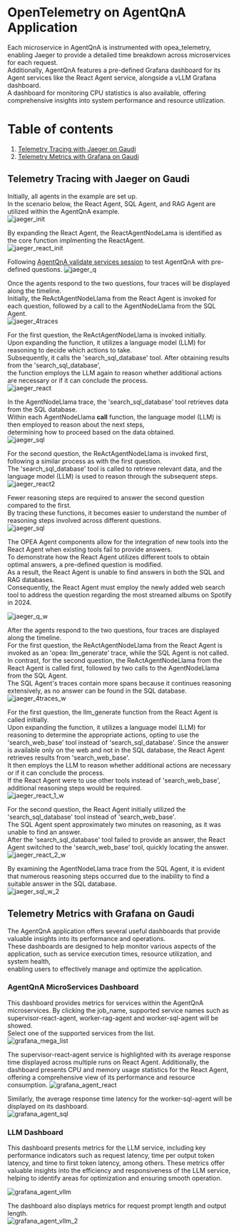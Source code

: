 # OpenTelemetry on AgentQnA Application

Each microservice in AgentQnA is instrumented with opea_telemetry, enabling Jaeger to provide a detailed time breakdown across microservices for each request.  
Additionally, AgentQnA features a pre-defined Grafana dashboard for its Agent services like the React Agent service, alongside a vLLM Grafana dashboard.  
A dashboard for monitoring CPU statistics is also available, offering comprehensive insights into system performance and resource utilization.  

# Table of contents

1. [Telemetry Tracing with Jaeger on Gaudi](#telemetry-tracing-with-jaeger-on-gaudi)
2. [Telemetry Metrics with Grafana on Gaudi](#telemetry-metrics-with-grafana-on-gaudi)


## Telemetry Tracing with Jaeger on Gaudi

Initially, all agents in the example are set up.  
In the scenario below, the React Agent, SQL Agent, and RAG Agent are utilized within the AgentQnA example.  
![jaeger_init](../assets/agent_jaeger_init.png)  

By expanding the React Agent, the ReactAgentNodeLama is identified as the core function implmenting the ReactAgent.   
![jaeger_react_init](../assets/agent_jaeger_react_init.png)  

Following [AgentQnA validate services session](https://github.com/opea-project/GenAIExamples/tree/main/AgentQnA#validate-services) to test AgentQnA with pre-defined questions.
![jaeger_q](../assets/agent_questions.png)  

Once the agents respond to the two questions, four traces will be displayed along the timeline.  
Initially, the ReActAgentNodeLlama from the React Agent is invoked for each question, followed by a call to the AgentNodeLlama from the SQL Agent.   
![jaeger_4traces](../assets/agent_jaeger_4traces.png)

For the first question, the ReActAgentNodeLlama is invoked initially.  
Upon expanding the function, it utilizes a language model (LLM) for reasoning to decide which actions to take.  
Subsequently, it calls the 'search_sql_database' tool. After obtaining results from the 'search_sql_database',  
the function employs the LLM again to reason whether additional actions are necessary or if it can conclude the process.    
![jaeger_react](../assets/agent_jaeger_react_spans.png)  

In the AgentNodeLlama trace, the 'search_sql_database' tool retrieves data from the SQL database.  
Within each AgentNodeLlama __call__ function, the language model (LLM) is then employed to reason about the next steps,  
determining how to proceed based on the data obtained.  
![jaeger_sql](../assets/agent_jaeger_sql_spans.png)  

For the second question, the ReActAgentNodeLlama is invoked first, following a similar process as with the first question.  
The 'search_sql_database' tool is called to retrieve relevant data, and the language model (LLM) is used to reason through the subsequent steps.   
![jaeger_react2](../assets/agent_jaeger_react_2_spans.png)    

Fewer reasoning steps are required to answer the second question compared to the first.  
By tracing these functions, it becomes easier to understand the number of reasoning steps involved across different questions.  
![jaeger_sql](../assets/agent_jaeger_sql_2_spans.png)  

The OPEA Agent components allow for the integration of new tools into the React Agent when existing tools fail to provide answers.  
To demonstrate how the React Agent utilizes different tools to obtain optimal answers, a pre-defined question is modified.  
As a result, the React Agent is unable to find answers in both the SQL and RAG databases.  
Consequently, the React Agent must employ the newly added web search tool to address the question regarding the most streamed albums on Spotify in 2024.   

![jaeger_q_w](../assets/agent_questions_web.png)

After the agents respond to the two questions, four traces are displayed along the timeline.  
For the first question, the ReActAgentNodeLlama from the React Agent is invoked as an 'opea: llm_generate' trace, while the SQL Agent is not called.  
In contrast, for the second question, the ReActAgentNodeLlama from the React Agent is called first, followed by two calls to the AgentNodeLlama from the SQL Agent.  
The SQL Agent's traces contain more spans because it continues reasoning extensively, as no answer can be found in the SQL database.  
![jaeger_4traces_w](../assets/agent_jaeger_4traces_web.png)  

For the first question, the llm_generate function from the React Agent is called initially.  
Upon expanding the function, it utilizes a language model (LLM) for reasoning to determine the appropriate actions, opting to use the 'search_web_base' tool instead of 'search_sql_database'. 
Since the answer is available only on the web and not in the SQL database, the React Agent retrieves results from 'search_web_base'.   
It then employs the LLM to reason whether additional actions are necessary or if it can conclude the process.   
If the React Agent were to use other tools instead of 'search_web_base', additional reasoning steps would be required.   
![jaeger_react_1_w](../assets/agent_jaeger_react_spans_1_webq.png)   

For the second question, the React Agent initially utilized the 'search_sql_database' tool instead of 'search_web_base'.  
The SQL Agent spent approximately two minutes on reasoning, as it was unable to find an answer.  
After the 'search_sql_database' tool failed to provide an answer, the React Agent switched to the 'search_web_base' tool, quickly locating the answer.    
![jaeger_react_2_w](../assets/agent_jaeger_react_spans_2_webq.png)  

By examining the AgentNodeLlama trace from the SQL Agent, it is evident that numerous reasoning steps occurred due to the inability to find a suitable answer in the SQL database.  
![jaeger_sql_w_2](../assets/agent_jaeger_sql_35_q2_spans.png)

## Telemetry Metrics with Grafana on Gaudi

The AgentQnA application offers several useful dashboards that provide valuable insights into its performance and operations.  
These dashboards are designed to help monitor various aspects of the application, such as service execution times, resource utilization, and system health,  
enabling users to effectively manage and optimize the application.  

### AgentQnA MicroServices Dashboard

This dashboard provides metrics for services within the AgentQnA microservices.
By clicking the job_name, supported service names such as supervisor-react-agent, worker-rag-agent and worker-sql-agent will be showed.  
Select one of the supported services from the list.  
![grafana_mega_list](../assets/agent_grafana_mega_list.png)

The supervisor-react-agent service is highlighted with its average response time displayed across multiple runs on React Agent.
Additionally, the dashboard presents CPU and memory usage statistics for the React Agent,
offering a comprehensive view of its performance and resource consumption.
![grafana_agent_react](../assets/agent_grafana_react.png)

Similarly, the average response time latency for the worker-sql-agent will be displayed on its dashboard.  
![grafana_agent_sql](../assets/agent_grafana_sql.png)  

### LLM Dashboard  

This dashboard presents metrics for the LLM service, including key performance indicators such as request latency, time per output token latency,
and time to first token latency, among others.
These metrics offer valuable insights into the efficiency and responsiveness of the LLM service,
helping to identify areas for optimization and ensuring smooth operation.

![grafana_agent_vllm](../assets/agent_grafana_vllm.png)  

The dashboard also displays metrics for request prompt length and output length.  
![grafana_agent_vllm_2](../assets/agent_grafana_vllm_2.png)  
